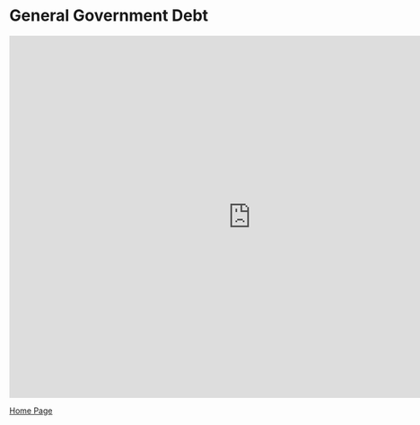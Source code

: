 # General Government Debt
<iframe src="https://data.oecd.org/chart/7fbd" width="860" height="645" style="border: 0" mozallowfullscreen="true" webkitallowfullscreen="true" allowfullscreen="true"><a href="https://data.oecd.org/chart/7fbd" target="_blank">OECD Chart: General government debt, Total, % of GDP, Annual, 2019</a></iframe>






[Home Page](https://haleena426.github.io/Phillips-Haleena-Portfolio/)
